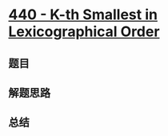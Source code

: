 # [440 - K-th Smallest in Lexicographical Order](https://leetcode.com/problems/k-th-smallest-in-lexicographical-order/)

## 题目


## 解题思路


## 总结


